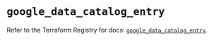 # `google_data_catalog_entry`

Refer to the Terraform Registry for docs: [`google_data_catalog_entry`](https://registry.terraform.io/providers/hashicorp/google/6.7.0/docs/resources/data_catalog_entry).
